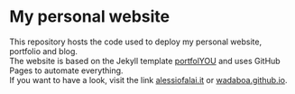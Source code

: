 # My personal website
This repository hosts the code used to deploy my personal website, portfolio and blog.\
The website is based on the Jekyll template [portfolYOU](https://github.com/YoussefRaafatNasry/portfolYOU) 
and uses GitHub Pages to automate everything.\
If you want to have a look, visit the link [alessiofalai.it](https://alessiofalai.it) or [wadaboa.github.io](https://wadaboa.github.io).

